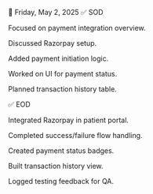 📅 Friday, May 2, 2025
✅ SOD

Focused on payment integration overview.

Discussed Razorpay setup.

Added payment initiation logic.

Worked on UI for payment status.

Planned transaction history table.

✅ EOD

Integrated Razorpay in patient portal.

Completed success/failure flow handling.

Created payment status badges.

Built transaction history view.

Logged testing feedback for QA.

